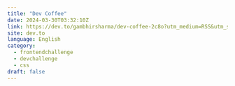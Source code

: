 ```yaml
---
title: "Dev Coffee"
date: 2024-03-30T03:32:10Z
link: https://dev.to/gambhirsharma/dev-coffee-2c8o?utm_medium=RSS&utm_source=news.12bit.vn
site: dev.to
language: English
category:
  - frontendchallenge
  - devchallenge
  - css
draft: false
---
```

